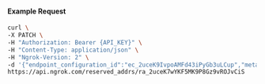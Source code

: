 <!-- Code generated for API Clients. DO NOT EDIT. -->

#### Example Request

```bash
curl \
-X PATCH \
-H "Authorization: Bearer {API_KEY}" \
-H "Content-Type: application/json" \
-H "Ngrok-Version: 2" \
-d '{"endpoint_configuration_id":"ec_2uceK9IvpoAMFd43iPyGb3uLCup","metadata":"{\"proto\": \"ssh\"}"}' \
https://api.ngrok.com/reserved_addrs/ra_2uceK7wYKF5MK9P8Gz9vROJvCiS
```
